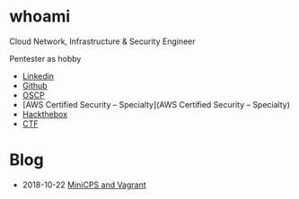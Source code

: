 # whoami

Cloud Network, Infrastructure & Security Engineer

Pentester as hobby

 - [Linkedin](https://www.linkedin.com/public-profile/in/pierre-gaulon-45b97366/)
 - [Github](https://github.com/pgaulon)
 - [OSCP](https://www.youracclaim.com/badges/deba77ad-b482-43d4-ad27-516b8a66dd94)
 - [AWS Certified Security – Specialty](AWS Certified Security – Specialty)
 - [Hackthebox](https://www.hackthebox.eu/profile/101496)
 - [CTF](https://twitter.com/AsrcSecurity/status/1156840592728457216)

# Blog

 - 2018-10-22 [MiniCPS and Vagrant](./minicps-vagrant.md)
